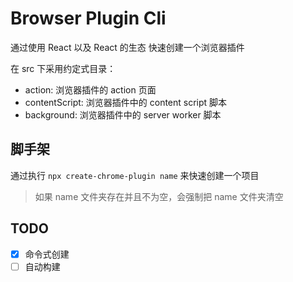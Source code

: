 # Browser Plugin Cli

通过使用 React 以及 React 的生态 快速创建一个浏览器插件

在 src 下采用约定式目录：

- action: 浏览器插件的 action 页面
- contentScript: 浏览器插件中的 content script 脚本
- background: 浏览器插件中的 server worker 脚本

## 脚手架

通过执行 `npx create-chrome-plugin name` 来快速创建一个项目

> 如果 name 文件夹存在并且不为空，会强制把 name 文件夹清空

## TODO

- [x] 命令式创建
- [ ] 自动构建
